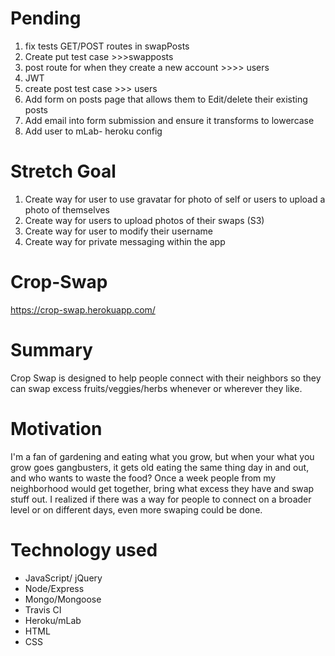 # Pending
1. fix tests GET/POST routes in swapPosts
1. Create put test case >>>swapposts
1. post route for when they create a new account >>>> users
1. JWT
1. create post test case >>> users
1. Add form on posts page that allows them to Edit/delete their existing posts
1. Add email into form submission and ensure it transforms to lowercase
1. Add user to mLab- heroku config


# Stretch Goal
1. Create way for user to use gravatar for photo of self or users to upload a
    photo of themselves
1. Create way for users to upload photos of their swaps (S3)
1. Create way for user to modify their username
1. Create way for private messaging within the app












# Crop-Swap
https://crop-swap.herokuapp.com/

# Summary
Crop Swap is designed to help people connect with their neighbors so they can swap excess fruits/veggies/herbs whenever or wherever they like.

# Motivation
I'm a fan of gardening and eating what you grow, but when your what you grow goes gangbusters, it gets old
eating the same thing day in and out, and who wants to waste the food? Once a week people from my neighborhood would get together, bring what excess they have and swap stuff out. I realized if there was a
way for people to connect on a broader level or on different days, even more swaping could be done.

# Technology used
* JavaScript/ jQuery
* Node/Express
* Mongo/Mongoose
* Travis CI
* Heroku/mLab
* HTML
* CSS
